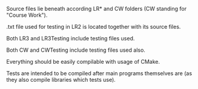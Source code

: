Source files lie beneath according LR* and CW folders (CW standing for "Course Work").

.txt file used for testing in LR2 is located together with its source files.

Both LR3 and LR3Testing include testing files used.

Both CW and CWTesting include testing files used also.

Everything should be easily compilable with usage of CMake.

Tests are intended to be compiled after main programs themselves are (as they also compile libraries which tests use).